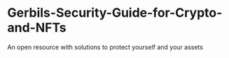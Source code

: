 # Gerbils-Security-Guide-for-Crypto-and-NFTs

An open resource with solutions to protect yourself and your assets
